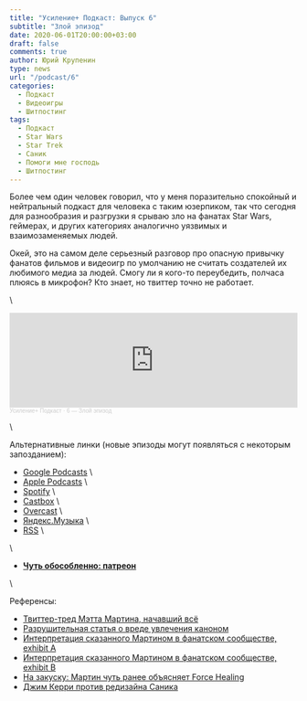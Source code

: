 ```yaml
---
title: "Усиление+ Подкаст: Выпуск 6"
subtitle: "Злой эпизод"
date: 2020-06-01T20:00:00+03:00
draft: false
comments: true
author: Юрий Крупенин
type: news
url: "/podcast/6"
categories:
  - Подкаст
  - Видеоигры
  - Шитпостинг
tags:
  - Подкаст
  - Star Wars
  - Star Trek
  - Саник
  - Помоги мне господь
  - Шитпостинг
---
```


Более чем один человек говорил, что у меня поразительно спокойный и нейтральный подкаст для человека с таким юзерпиком, так что сегодня для разнообразия и разгрузки я срываю зло на фанатах Star Wars, геймерах, и других категориях аналогично уязвимых и взаимозаменяемых людей.

Окей, это на самом деле серьезный разговор про опасную привычку фанатов фильмов и видеоигр по умолчанию не считать создателей их любимого медиа за людей. Смогу ли я кого-то переубедить, полчаса плюясь в микрофон? Кто знает, но твиттер точно не работает.


\

<iframe width="100%" height="166" scrolling="no" frameborder="no" allow="autoplay" src="https://w.soundcloud.com/player/?url=https%3A//api.soundcloud.com/tracks/832289404&color=%23ff5500&auto_play=false&hide_related=false&show_comments=true&show_user=true&show_reposts=false&show_teaser=true"></iframe><div style="font-size: 10px; color: #cccccc;line-break: anywhere;word-break: normal;overflow: hidden;white-space: nowrap;text-overflow: ellipsis; font-family: Interstate,Lucida Grande,Lucida Sans Unicode,Lucida Sans,Garuda,Verdana,Tahoma,sans-serif;font-weight: 100;"><a href="https://soundcloud.com/usilenie_plus" title="Усиление+ Подкаст" target="_blank" style="color: #cccccc; text-decoration: none;">Усиление+ Подкаст</a> · <a href="https://soundcloud.com/usilenie_plus/6-zloy-epizod" title="6 — Злой эпизод" target="_blank" style="color: #cccccc; text-decoration: none;">6 — Злой эпизод</a></div>

\

Альтернативные линки (новые эпизоды могут появляться с некоторым запозданием):

* [Google Podcasts](https://podcasts.google.com/?feed=aHR0cDovL2ZlZWRzLnNvdW5kY2xvdWQuY29tL3VzZXJzL3NvdW5kY2xvdWQ6dXNlcnM6MjM0MzMyOTQvc291bmRzLnJzcw) \
* [Apple Podcasts](https://podcasts.apple.com/ru/podcast/%D1%83%D1%81%D0%B8%D0%BB%D0%B5%D0%BD%D0%B8%D0%B5-%D0%BF%D0%BE%D0%B4%D0%BA%D0%B0%D1%81%D1%82/id1487512789) \
* [Spotify](https://open.spotify.com/show/4dQbxnwJjsz4z9UdCVJR6H) \
* [Castbox](https://castbox.fm/channel/%D0%A3%D1%81%D0%B8%D0%BB%D0%B5%D0%BD%D0%B8%D0%B5%2B-%D0%9F%D0%BE%D0%B4%D0%BA%D0%B0%D1%81%D1%82-id2462850) \
* [Overcast](https://overcast.fm/itunes1487512789) \
* [Яндекс.Музыка](https://music.yandex.ru/album/9244822) \
* [RSS](https://anchor.fm/s/1079e220/podcast/rss) \

\

* [<b>Чуть обособленно: патреон</b>](https://patreon.com/yurikrupenin)

\

Референсы:

* [Твиттер-тред Мэтта Мартина, начавший всё](https://twitter.com/missingwords/status/1258989106064789504)
* [Разрушительная статья о вреде увлечения каноном](https://io9.gizmodo.com/our-fascination-with-canon-is-killing-the-way-we-value-1842590915)
* [Интерпретация сказанного Мартином в фанатском сообществе, exhibit A](https://www.cbr.com/star-wars-story-head-tells-fans-canon-all-fake/)
* [Интерпретация сказанного Мартином в фанатском сообществе, exhibit B](https://boundingintocomics.com/2020/05/11/star-wars-story-group-writer-matt-martin-star-wars-canon-is-all-fake-anyway/)
* [На закуску: Мартин чуть ранее объясняет Force Healing](https://boundingintocomics.com/2020/01/10/star-wars-story-group-member-matt-martin-attempts-to-explain-force-healing/)
* [Джим Керри против редизайна Саника](https://www.hollywoodreporter.com/heat-vision/jim-carrey-responds-sonic-backlash-1228897)


